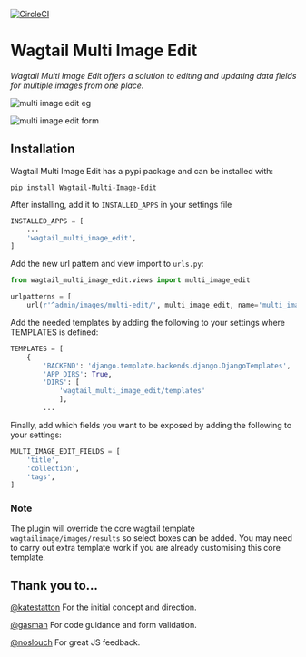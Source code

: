 [![CircleCI](https://circleci.com/gh/kevinhowbrook/wagtail-multi-image-edit.svg?style=shield&circle)](https://circleci.com/gh/kevinhowbrook/wagtail-multi-image-edit)

# Wagtail Multi Image Edit

_Wagtail Multi Image Edit offers a solution to editing and updating data fields for multiple images from one place._


<p align="center">

![multi image edit eg](https://i.imgur.com/ijVJ4sf.png)

![multi image edit form](https://i.imgur.com/4RVtZXi.png)

</p>

## Installation

Wagtail Multi Image Edit has a pypi package and can be installed with:

```
pip install Wagtail-Multi-Image-Edit
```

After installing, add it to `INSTALLED_APPS` in your settings file

```python
INSTALLED_APPS = [
    ...
    'wagtail_multi_image_edit',
]
```

Add the new url pattern and view import to `urls.py`:

```python
from wagtail_multi_image_edit.views import multi_image_edit

urlpatterns = [
    url(r'^admin/images/multi-edit/', multi_image_edit, name='multi_image_edit'),
```

Add the needed templates by adding the following to your settings where TEMPLATES is defined:

```python
TEMPLATES = [
    {
        'BACKEND': 'django.template.backends.django.DjangoTemplates',
        'APP_DIRS': True,
        'DIRS': [
            'wagtail_multi_image_edit/templates'
            ],
        ...
```

Finally, add which fields you want to be exposed by adding the following to your settings:

```python
MULTI_IMAGE_EDIT_FIELDS = [
    'title',
    'collection',
    'tags',
]
```

### Note
The plugin will override the core wagtail template `wagtailimage/images/results` so select boxes can be added. You may need to carry out extra template work if you are already customising this core template.

## Thank you to...

[@katestatton](https://twitter.com/katestatton) For the initial concept and direction.

[@gasman](https://github.com/gasman) For code guidance and form validation.

[@noslouch](https://github.com/noslouch) For great JS feedback.
